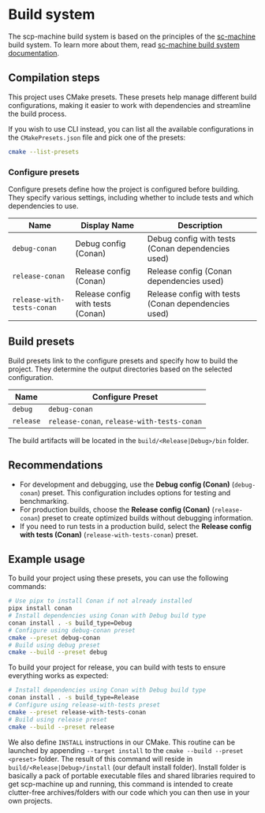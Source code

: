 # Build system

The scp-machine build system is based on the principles of the [sc-machine](https://github.com/ostis-ai/sc-machine) build system. To learn more about them, read [sc-machine build system documentation](https://ostis-ai.github.io/sc-machine/build/build_system/).

## Compilation steps

This project uses CMake presets. These presets help manage different build configurations, making it easier to work with dependencies and streamline the build process.

If you wish to use CLI instead, you can list all the available configurations in the `CMakePresets.json` file and pick one of the presets:

```sh
cmake --list-presets
```

### Configure presets

Configure presets define how the project is configured before building. They specify various settings, including whether to include tests and which dependencies to use.

| **Name**                     | **Display Name**                        | **Description**                                      |
|------------------------------|-----------------------------------------|------------------------------------------------------|
| `debug-conan`                | Debug config (Conan)                    | Debug config with tests (Conan dependencies used)    |
| `release-conan`              | Release config (Conan)                  | Release config (Conan dependencies used)             |
| `release-with-tests-conan`   | Release config with tests (Conan)       | Release config with tests (Conan dependencies used)  |

## Build presets

Build presets link to the configure presets and specify how to build the project. They determine the output directories based on the selected configuration.

| **Name**   | **Configure Preset**                        |
|------------|---------------------------------------------|
| `debug`    | `debug-conan`                               |
| `release`  | `release-conan`, `release-with-tests-conan` |

The build artifacts will be located in the `build/<Release|Debug>/bin` folder.

## Recommendations

- For development and debugging, use the **Debug config (Conan)** (`debug-conan`) preset. This configuration includes options for testing and benchmarking.
- For production builds, choose the **Release config (Conan)** (`release-conan`) preset to create optimized builds without debugging information.
- If you need to run tests in a production build, select the **Release config with tests (Conan)** (`release-with-tests-conan`) preset.

## Example usage

To build your project using these presets, you can use the following commands:

```sh
# Use pipx to install Conan if not already installed
pipx install conan
# Install dependencies using Conan with Debug build type
conan install . -s build_type=Debug
# Configure using debug-conan preset
cmake --preset debug-conan
# Build using debug preset
cmake --build --preset debug
```

To build your project for release, you can build with tests to ensure everything works as expected:

```sh
# Install dependencies using Conan with Debug build type
conan install . -s build_type=Release
# Configure using release-with-tests preset
cmake --preset release-with-tests-conan
# Build using release preset
cmake --build --preset release
```

We also define `INSTALL` instructions in our CMake. This routine can be launched by appending `--target install` to the `cmake --build --preset <preset>` folder. The result of this command will reside in `build/<Release|Debug>/install` (our default install folder). Install folder is basically a pack of portable executable files and shared libraries required to get scp-machine up and running, this command is intended to create clutter-free archives/folders with our code which you can then use in your own projects.
